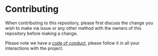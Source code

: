 # Contributing

When contributing to this repository, please first discuss the change you wish to make via issue or any other method with the owners of this repository before making a change. 

Please note we have a [code of conduct](https://github.com/onebeyond/cybersecurity-handbook/blob/main/CODE_OF_CONDUCT.md), please follow it in all your interactions with the project.